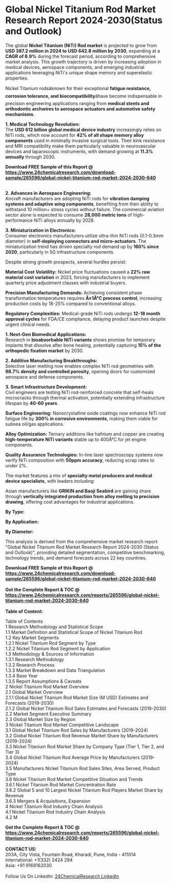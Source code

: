 <h1>Global Nickel Titanium Rod Market Research Report 2024-2030(Status and Outlook)</h1><p>The global <strong>Nickel Titanium (NiTi) Rod market</strong> is projected to grow from <strong>USD 387.2 million in 2024 to USD 642.8 million by 2030</strong>, expanding at a <strong>CAGR of 8.9%</strong> during the forecast period, according to comprehensive market analysis. This growth trajectory is driven by increasing adoption in medical devices, aerospace components, and emerging industrial applications leveraging NiTi's unique shape memory and superelastic properties.</p><p>Nickel Titanium rodsâknown for their exceptional <strong>fatigue resistance, corrosion tolerance, and biocompatibility</strong>âhave become indispensable in precision engineering applications ranging from <strong>medical stents and orthodontic archwires to aerospace actuators and automotive safety mechanisms</strong>.</p><p><strong>1. Medical Technology Revolution:</strong><br>
The <strong>USD 612 billion global medical device industry</strong> increasingly relies on NiTi rods, which now account for <strong>42% of all shape memory alloy components</strong> used in minimally invasive surgical tools. Their kink resistance and MRI compatibility make them particularly valuable in neurovascular devices and laparoscopic instruments, with demand growing at <strong>11.3% annually</strong> through 2030.</p><div><b>Download FREE Sample of this Report @ 
            <a href="https://www.24chemicalresearch.com/download-sample/265596/global-nickel-titanium-rod-market-2024-2030-640">
            https://www.24chemicalresearch.com/download-sample/265596/global-nickel-titanium-rod-market-2024-2030-640</a></b></div><br><p><strong>2. Advances in Aerospace Engineering:</strong><br>
Aircraft manufacturers are adopting NiTi rods for <strong>vibration damping systems and adaptive wing components</strong>, benefiting from their ability to withstand 10 million+ stress cycles without failure. The commercial aviation sector alone is expected to consume <strong>28,000 metric tons</strong> of high-performance NiTi alloys annually by 2028.</p><p><strong>3. Miniaturization in Electronics:</strong><br>
Consumer electronics manufacturers utilize ultra-thin NiTi rods (0.1-0.3mm diameter) in <strong>self-deploying connectors and micro-actuators</strong>. The miniaturization trend has driven specialty rod demand up by <strong>160% since 2020</strong>, particularly in 5G infrastructure components.</p><p>Despite strong growth prospects, several hurdles persist:</p><p><strong>Material Cost Volatility:</strong> Nickel price fluctuations caused a <strong>22% raw material cost variation</strong> in 2023, forcing manufacturers to implement quarterly price adjustment clauses with industrial buyers.</p><p><strong>Precision Manufacturing Demands:</strong> Achieving consistent phase transformation temperatures requires <strong>Â±1Â°C process control</strong>, increasing production costs by 18-25% compared to conventional alloys.</p><p><strong>Regulatory Complexities:</strong> Medical-grade NiTi rods undergo <strong>12-18 month approval cycles</strong> for FDA/CE compliance, delaying product launches despite urgent clinical needs.</p><p><strong>1. Next-Gen Biomedical Applications:</strong><br>
Research in <strong>bioabsorbable NiTi variants</strong> shows promise for temporary implants that dissolve after bone healing, potentially capturing <strong>15% of the orthopedic fixation market</strong> by 2030.</p><p><strong>2. Additive Manufacturing Breakthroughs:</strong><br>
Selective laser melting now enables complex NiTi rod geometries with <strong>98.7% density and controlled porosity</strong>, opening doors for customized aerospace and defense components.</p><p><strong>3. Smart Infrastructure Development:</strong><br>
Civil engineers are testing NiTi rod-reinforced concrete that self-heals microcracks through thermal activation, potentially extending infrastructure lifespan by <strong>40-60 years</strong>.</p><p><strong>Surface Engineering:</strong> Nanocrystalline oxide coatings now enhance NiTi rod fatigue life by <strong>300% in corrosive environments</strong>, making them viable for subsea oil/gas applications.</p><p><strong>Alloy Optimization:</strong> Ternary additions like hafnium and copper are creating <strong>high-temperature NiTi variants</strong> stable up to 400Â°C for jet engine components.</p><p><strong>Quality Assurance Technologies:</strong> In-line laser spectroscopy systems now verify NiTi composition with <strong>50ppm accuracy</strong>, reducing scrap rates to under 2%.</p><p>The market features a mix of <strong>specialty metal producers and medical device specialists</strong>, with leaders including:</p><p>Asian manufacturers like <strong>GRIKIN and Baoji Seabird</strong> are gaining share through <strong>vertically integrated production from alloy melting to precision drawing</strong>, offering cost advantages for industrial applications.</p><p><strong>By Type:</strong></p><p><strong>By Application:</strong></p><p><strong>By Diameter:</strong></p><p>This analysis is derived from the comprehensive market research report "Global Nickel Titanium Rod Market Research Report 2024-2030 (Status and Outlook)", providing detailed segmentation, competitive benchmarking, technology trends, and demand forecasts across 22 key countries.</p><div><b>Download FREE Sample of this Report @ 
            <a href="https://www.24chemicalresearch.com/download-sample/265596/global-nickel-titanium-rod-market-2024-2030-640">
            https://www.24chemicalresearch.com/download-sample/265596/global-nickel-titanium-rod-market-2024-2030-640</a></b></div><br><div><b>Get the Complete Report & TOC @ 
            <a href="https://www.24chemicalresearch.com/reports/265596/global-nickel-titanium-rod-market-2024-2030-640">
            https://www.24chemicalresearch.com/reports/265596/global-nickel-titanium-rod-market-2024-2030-640</a></b></div><br>
            <b>Table of Content:</b><p>Table of Contents<br />
1 Research Methodology and Statistical Scope<br />
1.1 Market Definition and Statistical Scope of Nickel Titanium Rod<br />
1.2 Key Market Segments<br />
1.2.1 Nickel Titanium Rod Segment by Type<br />
1.2.2 Nickel Titanium Rod Segment by Application<br />
1.3 Methodology & Sources of Information<br />
1.3.1 Research Methodology<br />
1.3.2 Research Process<br />
1.3.3 Market Breakdown and Data Triangulation<br />
1.3.4 Base Year<br />
1.3.5 Report Assumptions & Caveats<br />
2 Nickel Titanium Rod Market Overview<br />
2.1 Global Market Overview<br />
2.1.1 Global Nickel Titanium Rod Market Size (M USD) Estimates and Forecasts (2019-2030)<br />
2.1.2 Global Nickel Titanium Rod Sales Estimates and Forecasts (2019-2030)<br />
2.2 Market Segment Executive Summary<br />
2.3 Global Market Size by Region<br />
3 Nickel Titanium Rod Market Competitive Landscape<br />
3.1 Global Nickel Titanium Rod Sales by Manufacturers (2019-2024)<br />
3.2 Global Nickel Titanium Rod Revenue Market Share by Manufacturers (2019-2024)<br />
3.3 Nickel Titanium Rod Market Share by Company Type (Tier 1, Tier 2, and Tier 3)<br />
3.4 Global Nickel Titanium Rod Average Price by Manufacturers (2019-2024)<br />
3.5 Manufacturers Nickel Titanium Rod Sales Sites, Area Served, Product Type<br />
3.6 Nickel Titanium Rod Market Competitive Situation and Trends<br />
3.6.1 Nickel Titanium Rod Market Concentration Rate<br />
3.6.2 Global 5 and 10 Largest Nickel Titanium Rod Players Market Share by Revenue<br />
3.6.3 Mergers & Acquisitions, Expansion<br />
4 Nickel Titanium Rod Industry Chain Analysis<br />
4.1 Nickel Titanium Rod Industry Chain Analysis<br />
4.2 M</p><div><b>Get the Complete Report & TOC @ 
            <a href="https://www.24chemicalresearch.com/reports/265596/global-nickel-titanium-rod-market-2024-2030-640">
            https://www.24chemicalresearch.com/reports/265596/global-nickel-titanium-rod-market-2024-2030-640</a></b></div><br><b>CONTACT US:</b><br>
            203A, City Vista, Fountain Road, Kharadi, Pune, India - 411014<br>
            International: +1(332) 2424 294<br>
            Asia: +91 9169162030 <br><br>
            Follow Us On LinkedIn: <a href="https://www.linkedin.com/company/24chemicalresearch/">24ChemicalResearch LinkedIn</a>